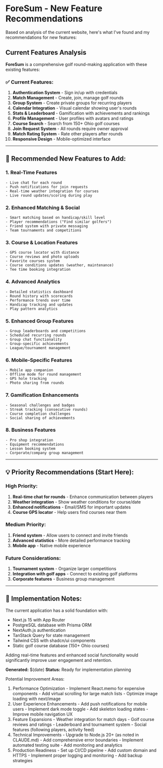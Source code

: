 # ForeSum - New Feature Recommendations

Based on analysis of the current website, here's what I've found and my recommendations for new features:

## Current Features Analysis

**ForeSum** is a comprehensive golf round-making application with these existing features:

### ✅ **Current Features:**
1. **Authentication System** - Sign in/up with credentials
2. **Match Management** - Create, join, manage golf rounds
3. **Group System** - Create private groups for recurring players
4. **Calendar Integration** - Visual calendar showing user's rounds
5. **Stats & Leaderboard** - Gamification with achievements and rankings
6. **Profile Management** - User profiles with avatars and ratings
7. **Course Search** - Search from 150+ Ohio golf courses
8. **Join Request System** - All rounds require owner approval
9. **Match Rating System** - Rate other players after rounds
10. **Responsive Design** - Mobile-optimized interface

---

## 🚀 **Recommended New Features to Add:**

### **1. Real-Time Features**
```
- Live chat for each round
- Push notifications for join requests
- Real-time weather integration for courses
- Live round updates/scoring during play
```

### **2. Enhanced Matching & Social**
```
- Smart matching based on handicap/skill level
- Player recommendations ("Find similar golfers")
- Friend system with private messaging
- Team tournaments and competitions
```

### **3. Course & Location Features**
```
- GPS course locator with distance
- Course reviews and photo uploads
- Favorite courses system
- Course conditions updates (weather, maintenance)
- Tee time booking integration
```

### **4. Advanced Analytics**
```
- Detailed statistics dashboard
- Round history with scorecards
- Performance trends over time
- Handicap tracking and updates
- Play pattern analytics
```

### **5. Enhanced Group Features**
```
- Group leaderboards and competitions
- Scheduled recurring rounds
- Group chat functionality
- Group-specific achievements
- League/tournament management
```

### **6. Mobile-Specific Features**
```
- Mobile app companion
- Offline mode for round management
- GPS hole tracking
- Photo sharing from rounds
```

### **7. Gamification Enhancements**
```
- Seasonal challenges and badges
- Streak tracking (consecutive rounds)
- Course completion challenges
- Social sharing of achievements
```

### **8. Business Features**
```
- Pro shop integration
- Equipment recommendations
- Lesson booking system
- Corporate/company group management
```

---

## 💡 **Priority Recommendations (Start Here):**

### **High Priority:**
1. **Real-time chat for rounds** - Enhance communication between players
2. **Weather integration** - Show weather conditions for course/date
3. **Enhanced notifications** - Email/SMS for important updates
4. **Course GPS locator** - Help users find courses near them

### **Medium Priority:**
1. **Friend system** - Allow users to connect and invite friends
2. **Advanced statistics** - More detailed performance tracking
3. **Mobile app** - Native mobile experience

### **Future Considerations:**
1. **Tournament system** - Organize larger competitions
2. **Integration with golf apps** - Connect to existing golf platforms
3. **Corporate features** - Business group management

---

## 📝 **Implementation Notes:**

The current application has a solid foundation with:
- Next.js 15 with App Router
- PostgreSQL database with Prisma ORM
- NextAuth.js authentication
- TanStack Query for state management
- Tailwind CSS with shadcn/ui components
- Static golf course database (150+ Ohio courses)

Adding real-time features and enhanced social functionality would significantly improve user engagement and retention.



**Generated:** $(date)
**Status:** Ready for implementation planning





Potential Improvement Areas:

  1. Performance Optimization
    - Implement React.memo for expensive components
    - Add virtual scrolling for large match lists
    - Optimize image loading with next/image
  2. User Experience Enhancements
    - Add push notifications for mobile users
    - Implement dark mode toggle
    - Add skeleton loading states
    - Improve mobile navigation UX
  3. Feature Expansions
    - Weather integration for match days
    - Golf course reviews and ratings
    - Leaderboard and tournament system
    - Social features (following players, activity feed)
  4. Technical Improvements
    - Upgrade to Node.js 20+ (as noted in CLAUDE.md)
    - Add comprehensive error boundaries
    - Implement automated testing suite
    - Add monitoring and analytics
  5. Production Readiness
    - Set up CI/CD pipeline
    - Add custom domain and HTTPS
    - Implement proper logging and monitoring
    - Add backup strategies